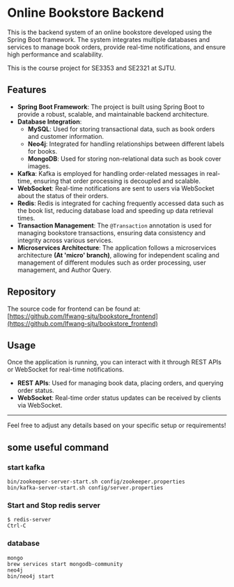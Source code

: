 # Online Bookstore Backend

This is the backend system of an online bookstore developed using the Spring Boot framework. The system integrates multiple databases and services to manage book orders, provide real-time notifications, and ensure high performance and scalability.

This is the course project for SE3353 and SE2321 at SJTU.

## Features

- **Spring Boot Framework**: The project is built using Spring Boot to provide a robust, scalable, and maintainable backend architecture.
- **Database Integration**:
    - **MySQL**: Used for storing transactional data, such as book orders and customer information.
    - **Neo4j**: Integrated for handling relationships between different labels for books.
    - **MongoDB**: Used for storing non-relational data such as book cover images.
- **Kafka**: Kafka is employed for handling order-related messages in real-time, ensuring that order processing is decoupled and scalable.
- **WebSocket**: Real-time notifications are sent to users via WebSocket about the status of their orders.
- **Redis**: Redis is integrated for caching frequently accessed data such as the book list, reducing database load and speeding up data retrieval times.
- **Transaction Management**: The `@Transaction` annotation is used for managing bookstore transactions, ensuring data consistency and integrity across various services.
- **Microservices Architecture**: The application follows a microservices architecture **(At 'micro' branch)**, allowing for independent scaling and management of different modules such as order processing, user management, and Author Query.

## Repository

The source code for frontend can be found at:  
[https://github.com/lfwang-sjtu/bookstore_frontend](https://github.com/lfwang-sjtu/bookstore_frontend)

## Usage

Once the application is running, you can interact with it through REST APIs or WebSocket for real-time notifications.

- **REST APIs**: Used for managing book data, placing orders, and querying order status.
- **WebSocket**: Real-time order status updates can be received by clients via WebSocket.

---

Feel free to adjust any details based on your specific setup or requirements!


## some useful command

### start kafka
```
bin/zookeeper-server-start.sh config/zookeeper.properties
bin/kafka-server-start.sh config/server.properties
```

### Start and Stop redis server
```
$ redis-server
Ctrl-C
```

### database
```
mongo
brew services start mongodb-community
neo4j
bin/neo4j start 
```
